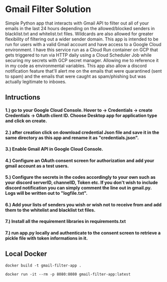 # Gmail Filter Solution
Simple Python app that interacts with Gmail API to filter out all of your emails in the last 24 hours depending on the allowed/blocked senders in blacklist.txt and whitelist.txt files. Wildcards are also allowed for greater flexibility of filtering out a wider sender domain. This app is intended to be run for users with a valid Gmail account and have access to a Google Cloud environment. I have this service run as a Cloud Run container on GCP that gets triggered to run via HTTP daily using a Cloud Scheduler Job while securing my secrets with GCP secret manager. Allowing me to reference it in my code as environmental variables. This app also allow a discord notification feature that'll alert me on the emails that were quarantined (sent to spam) and the emails that were caught as spam/phishing but was actually legitimate to inboxes. 

## Intructions
#### 1.) go to your Google Cloud Console. Hover to -> Credentials -> create Credentials -> OAuth client ID. Choose Desktop app for application type and click on create.
#### 2.) after creation click on download credential Json file and save it in the same directory as this app and rename it as "credentials.json".
#### 3.) Enable Gmail API in Google Cloud Console.
#### 4.) Configure an OAuth consent screen for authorization and add your gmail account as a test users.
#### 5.) Configure the secrets in the codes accordingly to your own such as your discord serverID, channelID, Token etc. If you don't wish to include discord notification you can simply comment the line out in gmail.py. Logs will be written out to "logfile.txt".
#### 6.) Add your lists of senders you wish or wish not to receive from and add them to the whitelist and blacklist txt files.
#### 7.) Install all the requirement libraries in requirements.txt
#### 7.) run app.py locally and authenticate to the consent screen to retrieve a pickle file with token informations in it.

## Local Docker
`docker build -t gmail-filter-app .`

`docker run -it --rm -p 8080:8080 gmail-filter-app:latest`
